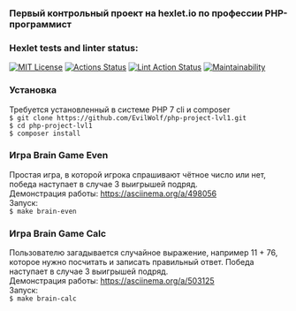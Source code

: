 ### Первый контрольный проект на hexlet.io по профессии PHP-программист

### Hexlet tests and linter status:
[![MIT License](https://img.shields.io/github/license/EvilWolf/php-project-lvl1)](https://github.com/EvilWolf/php-project-lvl1/blob/main/LICENSE)
[![Actions Status](https://github.com/EvilWolf/php-project-lvl1/workflows/hexlet-check/badge.svg)](https://github.com/EvilWolf/php-project-lvl1/actions)
[![Lint Action Status](https://github.com/EvilWolf/php-project-lvl1/workflows/lint-php-codesniffer/badge.svg)](https://github.com/EvilWolf/php-project-lvl1/actions)
[![Maintainability](https://api.codeclimate.com/v1/badges/5097687603c15a0240ce/maintainability)](https://codeclimate.com/github/EvilWolf/php-project-lvl1/maintainability)

### Установка
Требуется установленный в системе PHP 7 cli и composer  
`$ git clone https://github.com/EvilWolf/php-project-lvl1.git`  
`$ cd php-project-lvl1`  
`$ composer install`  

### Игра Brain Game Even
Простая игра, в которой игрока спрашивают чётное число или нет, победа наступает в случае 3 выигрышей подряд.  
Демонстрация работы: https://asciinema.org/a/498056  
Запуск:  
`$ make brain-even`

### Игра Brain Game Calc
Пользователю загадывается случайное выражение, например 11 + 76, которое нужно посчитать и записать правильный ответ. Победа наступает в случае 3 выигрышей подряд.    
Демонстрация работы: https://asciinema.org/a/503125  
Запуск:  
`$ make brain-calc`
